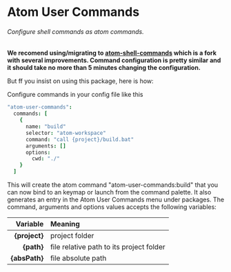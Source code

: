 # Atom User Commands
###### Configure shell commands as atom commands.

**We recomend using/migrating to [atom-shell-commands](https://atom.io/packages/atom-shell-commands) which is a fork with several improvements.
Command configuration is pretty similar and it should take no more than 5 minutes changing the configuration.**

But ff you insist on using this package, here is how:

Configure commands in your config file like this
```cson
"atom-user-commands":
  commands: [
    {
      name: "build"
      selector: "atom-workspace"
      command: "call {project}/build.bat"
      arguments: []
      options:
        cwd: "./"
    }
  ]
 ```
This will create the atom command "atom-user-commands:build" that you can now bind to an keymap or launch from the command palette.
It also generates an entry in the Atom User Commands menu under packages. The command, arguments and options values accepts the  following variables:

| Variable      | Meaning
|          ---: | :---                                              
| **{project}** | project folder                          
| **{path}**    | file relative path to its project folder
| **{absPath}** | file absolute path                      
